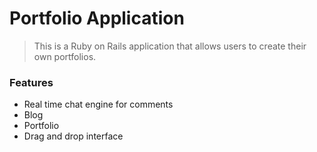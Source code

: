 # Portfolio Application

> This is a Ruby on Rails application that allows users to create their own portfolios.

### Features

- Real time chat engine for comments
- Blog
- Portfolio
- Drag and drop interface
